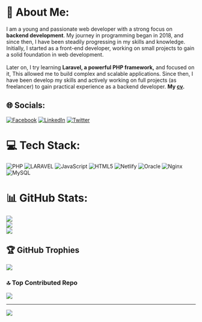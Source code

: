 # 💫 About Me:
I am a young and passionate web developer with a strong focus on **backend development**. My journey in programming began in 2018, and since then, I have been steadily progressing in my skills and knowledge. Initially, I started as a front-end developer, working on small projects to gain a solid foundation in web development.<br><br>Later on, I try learning **Laravel, a powerful PHP framework,** and focused on it, This allowed me to build complex and scalable applications. Since then, I have been develop my skills and actively working on full projects (as freelancer) to gain practical experience as a backend developer.
**My [cv](https://drive.google.com/file/d/1rDqqLygtQUf4oxTyi7yTE6hOZWRDOe4Z/view?usp=sharing).**

## 🌐 Socials:
[![Facebook](https://img.shields.io/badge/Facebook-%231877F2.svg?logo=Facebook&logoColor=white)](https://facebook.com/AndrewAtef.dev) [![LinkedIn](https://img.shields.io/badge/LinkedIn-%230077B5.svg?logo=linkedin&logoColor=white)](https://linkedin.com/in/andrew-atef-dev) [![Twitter](https://img.shields.io/badge/Twitter-%231DA1F2.svg?logo=Twitter&logoColor=white)](https://twitter.com/Andrewatef0) 

# 💻 Tech Stack:
![PHP](https://img.shields.io/badge/php-%23777BB4.svg?style=for-the-badge&logo=php&logoColor=white) 
![LARAVEL](https://img.shields.io/badge/LARAVEL-F80000.svg?style=for-the-badge&logo=laravel&logoColor=white) ![JavaScript](https://img.shields.io/badge/javascript-%23323330.svg?style=for-the-badge&logo=javascript&logoColor=%23F7DF1E) ![HTML5](https://img.shields.io/badge/html5-%23E34F26.svg?style=for-the-badge&logo=html5&logoColor=white) ![Netlify](https://img.shields.io/badge/netlify-%23000000.svg?style=for-the-badge&logo=netlify&logoColor=#00C7B7) ![Oracle](https://img.shields.io/badge/Oracle-F80000?style=for-the-badge&logo=oracle&logoColor=white) ![Nginx](https://img.shields.io/badge/nginx-%23009639.svg?style=for-the-badge&logo=nginx&logoColor=white) ![MySQL](https://img.shields.io/badge/mysql-%2300f.svg?style=for-the-badge&logo=mysql&logoColor=white)
# 📊 GitHub Stats:
![](https://github-readme-stats.vercel.app/api?username=andrew-atef&theme=dark&hide_border=false&include_all_commits=true&count_private=true)<br/>
![](https://github-readme-streak-stats.herokuapp.com/?user=andrew-atef&theme=dark&hide_border=false)<br/>
![](https://github-readme-stats.vercel.app/api/top-langs/?username=andrew-atef&theme=dark&hide_border=false&include_all_commits=true&count_private=true&layout=compact)

## 🏆 GitHub Trophies
![](https://github-profile-trophy.vercel.app/?username=andrew-atef&theme=radical&no-frame=false&no-bg=false&margin-w=4)

### 🔝 Top Contributed Repo
![](https://github-contributor-stats.vercel.app/api?username=andrew-atef&limit=5&theme=dark&combine_all_yearly_contributions=true)

---
[![](https://visitcount.itsvg.in/api?id=andrew-atef&icon=0&color=0)](https://visitcount.itsvg.in)

<!-- Proudly created with GPRM ( https://gprm.itsvg.in ) -->
